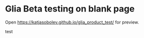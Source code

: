 # Glia Beta testing on blank page

Open https://katjasobolev.github.io/glia_product_test/ for preview.

test 